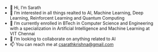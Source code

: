 - 👋 Hi, I’m Sarath
- 👀 I’m interested in all things realted to AI, Machine Learning, Deep Learning, Reinforcent Learning and Quantum Computing
- 🌱 I’m currently enrolled in BTech in Computer Science and Engineering with a specialization in Artificial Intelligence and Machine Learning at VIT Chennai
- 💞️ I’m looking to collaborate on anything related to AI
- 📫 You can reach me at csarathkrishna@gmail.com

<!---
Sarath1729-2002/Sarath1729-2002 is a ✨ special ✨ repository because its `README.md` (this file) appears on your GitHub profile.
You can click the Preview link to take a look at your changes.
--->
